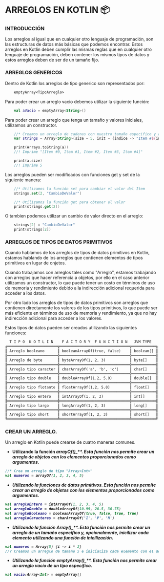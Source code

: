 # ARREGLOS EN KOTLIN :package:
### INTRODUCCIÓN
Los arreglos al igual que en cualquier otro lenguaje de programación, son las estructuras de datos más básicas que podemos encontrar. Estos arreglos
en Kotlin deben cumplir las mismas reglas que en cualquier otro lenguaje de programación, deben contener los mismos tipos de datos y estos arreglos
deben de ser de un tamaño fijo.

### ARREGLOS GENERICOS
Dentro de Kotlin los arreglos de tipo generico son representados por:
```txt
    emptyArray<TipoArreglo>
```
Para poder crear un arreglo vacio debemos utilizar la siguiente función:
```kt
    val aVacio = emptyArray<String>()
```
Para poder crear un arreglo que tenga un tamaño y valores iniciales, utilizamos un constructor.
```kt
    //* Creamos un arreglo de cadenas con nuestro tamaño especifico y asignamos su valor inicial
    var strings = Array<String>(size = 5, init = {indice -> "Item #${indice}"})

    print(Arrays.toString(a))
    //! Imprime "[Item #0, Item #1, Item #2, Item #3, Item #4]"

    print(a.size)
    //! Imprime 5
```
Los arreglos pueden ser modificados con funciones get y set de la siguiente manera:
```kt
    //* Utilizamos la función set para cambiar el valor del Item
    strings.set(2, "CambioDeValor")

    //* Utilizamos la función get para obtener el valor
    print(strings.get(2))
```
O tambien podemos utilizar un cambio de valor directo en el arreglo:
```kt
    strings[2] = "CambioDeValor"
    print(strings[2])
```

### ARREGLOS DE TIPOS DE DATOS PRIMITIVOS
Cuando hablamos de los arreglos de tipos de datos primitivos en Kotlin, estamos hablando de los arreglos que contienen elementos de tipos primitivos
en lugar de onjetos.

Cuando trabajamos con arreglos tales como "Arreglo<Int>", estamos trabajando con arreglos que hacer referencia a objetos, por ello en el caso anterior
utilizamos un constructor, lo que puede tener un costo en términos de uso de memoria y rendimiento debido a la indirección adicional requerida para
acceder a los datos.

Por otro lado los arreglos de tipos de datos primitivos son arreglos que contienen directamente los valores de los tipos primitivos, lo que puede ser
más eficiente en términos de uso de memoria y rendimiento, ya que no hay indirección adicional para acceder a los valores.

Estos tipos de datos pueden ser creados utilizando las siguientes funciones:
```txt
  T I P O  K O T L I N    F A C T O R Y  F U N C T I O N   JVM TYPE
╔═══════════════════════╦════════════════════════════════╦═══════════╗
║ Arreglo booleano      ║ booleanArrayOf(true, false)    ║ boolean[] ║
╠═══════════════════════╬════════════════════════════════╬═══════════╣
║ Arreglo de byte       ║ byteArrayOf(1, 2, 3)           ║ byte[]    ║
╠═══════════════════════╬════════════════════════════════╬═══════════╣
║ Arreglo tipo caracter ║ charArrayOf('a', 'b', 'c')     ║ char[]    ║
╠═══════════════════════╬════════════════════════════════╬═══════════╣
║ Arreglo tipo double   ║ doubleArrayOf(1.2, 5.0)        ║ double[]  ║
╠═══════════════════════╬════════════════════════════════╬═══════════╣
║ Arreglo tipo flotante ║ floatArrayOf(1.2, 5.0)         ║ float[]   ║
╠═══════════════════════╬════════════════════════════════╬═══════════╣
║ Arreglo tipo entero   ║ intArrayOf(1, 2, 3)            ║ int[]     ║
╠═══════════════════════╬════════════════════════════════╬═══════════╣
║ Arreglo tipo largo    ║ longArrayOf(1, 2, 3)           ║ long[]    ║
╠═══════════════════════╬════════════════════════════════╬═══════════╣
║ Arreglo tipo short    ║ shortArrayOf(1, 2, 3)          ║ short[]   ║
╚═══════════════════════╩════════════════════════════════╩═══════════╝
```

### CREAR UN ARREGLO.
Un arreglo en Kotlin puede crearse de cuatro maneras comunes.

- <b>Utilizando la función <i>arrayOf()_**.
Esta función nos permite crear un arreglo de objetos con los elementos proporcionados como argumentos.
```kt
//* Crea un arreglo de tipo "Array<Int>"
val numeros = arrayOf(1, 2, 3, 4, 5)
```

- <b>Utilizando la funciones de datos primitivos</b>.
Esta función nos permite crear un arreglo de objetos con los elementos proporcionados como argumentos.
```kt
val arregloEntero = intArrayOf(1, 2, 3, 4, 5)
val arregloDouble = doubleArrayOf(10.99, 20.5, 30.75)
val arregloBooleano = booleanArrayOf(true, false, true, true)
val arregloCaracteres = charArrayOf('I', 'P', 'N')
```

- <b>Utilizando la función <i>Array()_**.
Esta función nos permite crear un arreglo de un tamaño especifico y, opcionalmente, inicilizar cada elemento utilizando una función de inicilización.
```kt
val numeros = Array(5) {i -> i * 2}
//? Creamos un arreglo de tamaño 5 e inicializa cada elemento con el doble de su índice
```

- <b>Utilizando la función <i>emptyArray()_**.
Esta función nos permite crear un arreglo vacío de un tipo específico.
```kt
val vacio:Array<Int> = emptyArray()
```
